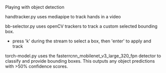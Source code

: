 Playing with object detection

handtracker.py uses mediapipe to track hands in a video 

bb-selector.py uses openCV trackers to track a custom selected bounding box.
 - press 'k' during the stream to select a box, then 'enter' to apply and track

torch-model.py uses the fasterrcnn_mobilenet_v3_large_320_fpn detector to classify and provide bounding boxes. This outputs any object predictions with >50% confidence scores.